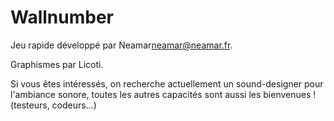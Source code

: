 Wallnumber
==========

Jeu rapide développé par Neamar<neamar@neamar.fr>.

Graphismes par Licoti.

Si vous êtes intéressés, on recherche actuellement un sound-designer pour l'ambiance sonore, toutes les autres capacités sont aussi les bienvenues ! (testeurs, codeurs...)